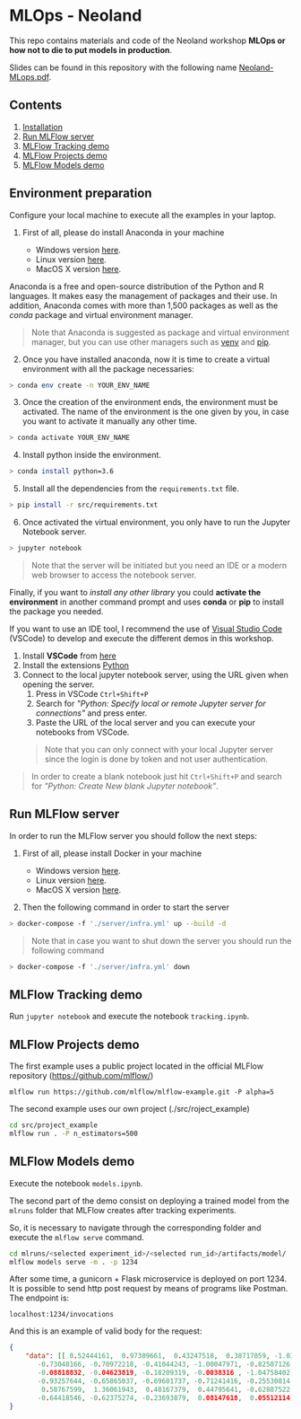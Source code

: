 # MLOps - Neoland

This repo contains materials and code of the Neoland workshop **MLOps or how not to die to put models in production**.

Slides can be found in this repository with the following name [Neoland-MLops.pdf](Neoland-MLops.pdf).

## Contents

1. [Installation](#installation)
1. [Run MLFlow server](#run-mlflow-server)
1. [MLFlow Tracking demo](#mlflow-tracking-demo)
1. [MLFlow Projects demo](#mlflow-projects-demo)
1. [MLFlow Models demo](#mlflow-models-demo)

## Environment preparation

Configure your local machine to execute all the examples in your laptop.

1. First of all, please do install Anaconda in your machine

    * Windows version [here](https://repo.anaconda.com/archive/Anaconda3-2018.12-Windows-x86_64.exe).
    * Linux version [here](https://repo.anaconda.com/archive/Anaconda3-2018.12-Linux-x86_64.sh).
    * MacOS X version [here](https://repo.anaconda.com/archive/Anaconda3-2018.12-MacOSX-x86_64.pkg).

Anaconda is a free and open-source distribution of the Python and R languages. It makes easy the management of packages and their use. In addition, Anaconda comes with more than 1,500 packages as well as the *conda* package and virtual environment manager. 
> Note that Anaconda is suggested as package and virtual environment manager, but you can use other managers such as [venv](https://docs.python.org/3/library/venv.html) and [pip](https://pip.pypa.io/en/stable/). 

2. Once you have installed anaconda, now it is time to create a virtual environment with all the package necessaries:

```bash
> conda env create -n YOUR_ENV_NAME
```

3. Once the creation of the environment ends, the environment must be activated. The name of the environment is the one given by you, in case you want to activate it manually any other time. 

```bash
> conda activate YOUR_ENV_NAME
```

4. Install python inside the environment.

```bash
> conda install python=3.6
```

5. Install all the dependencies from the `requirements.txt` file.

```bash
> pip install -r src/requirements.txt
```

6. Once activated the virtual environment, you only have to run the Jupyter Notebook server.

```bash
> jupyter notebook
```
> Note that the server will be initiated but you need an IDE or a modern web browser to access the notebook server.

Finally, if you want to *install any other library* you could **activate the environment** in another command prompt and uses **conda** or **pip** to install the package you needed.

If you want to use an IDE tool, I recommend the use of [Visual Studio Code](https://code.visualstudio.com/) (VSCode) to develop and execute the different demos in this workshop.

1. Install **VSCode** from [here](https://code.visualstudio.com/)
2. Install the extensions [Python](https://marketplace.visualstudio.com/items?itemName=ms-python.python)
3. Connect to the local jupyter notebook server, using the URL given when opening the server. 
    1. Press in VSCode `Ctrl+Shift+P`
    2. Search for *"Python: Specify local or remote Jupyter server for connections"* and press enter.
    3. Paste the URL of the local server and you can execute your notebooks from VSCode.
    > Note that you can only connect with your local Jupyter server since the login is done by token and not user authentication.

> In order to create a blank notebook just hit `Ctrl+Shift+P` and search for *"Python: Create New blank Jupyter notebook"*.

## Run MLFlow server

In order to run the MLFlow server you should follow the next steps:

1. First of all, please install Docker in your machine

    * Windows version [here](https://docs.docker.com/docker-for-windows/install/).
    * Linux version [here](https://docs.docker.com/install/).
    * MacOS X version [here](https://docs.docker.com/docker-for-mac/).

2. Then the following command in order to start the server

```bash
> docker-compose -f './server/infra.yml' up --build -d
```
> Note that in case you want to shut down the server you should run the following command
    
```bash
> docker-compose -f './server/infra.yml' down
```

## MLFlow Tracking demo
Run ``jupyter notebook`` and execute the notebook ``tracking.ipynb``.

## MLFlow Projects demo
The first example uses a public project located in the official MLFlow repository (https://github.com/mlflow/)

``mlflow run https://github.com/mlflow/mlflow-example.git -P alpha=5``

The second example uses our own project (./src/roject_example)

```bash
cd src/project_example
mlflow run . -P n_estimators=500
```

## MLFlow Models demo
Execute the notebook ``models.ipynb``.

The second part of the demo consist on deploying a trained model from the ``mlruns`` folder that MLFlow creates after tracking experiments.

So, it is necessary to navigate through the corresponding folder and execute the ``mlflow serve`` command.

```bash
cd mlruns/<selected experiment_id>/<selected run_id>/artifacts/model/
mlflow models serve -m . -p 1234
```

After some time, a gunicorn + Flask microservice is deployed on port 1234. It is possible to send http post request by means of programs like Postman. The endpoint is:

``localhost:1234/invocations``

And this is an example of valid body for the request:

```json
{
	"data": [[ 0.52444161,  0.97309661,  0.43247518,  0.38717859, -1.03377319,
       -0.73048166, -0.70972218, -0.41044243, -1.00047971, -0.82507126,
       -0.08818832, -0.04623819, -0.18209319, -0.0038316 , -1.04758402,
       -0.93257644, -0.65865037, -0.69601737, -0.71241416, -0.25530814,
        0.58767599,  1.36061943,  0.48167379,  0.44795641, -0.62887522,
       -0.64418546, -0.62375274, -0.23693879,  0.08147618,  0.05512114]]
}
```